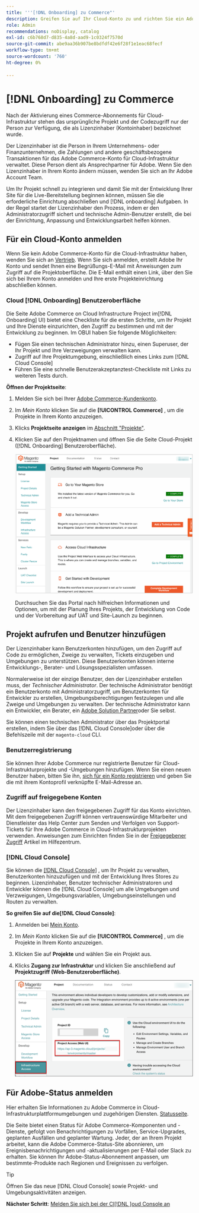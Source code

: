 ```yaml
---
title: '''[!DNL Onboarding] zu Commerce"'
description: Greifen Sie auf Ihr Cloud-Konto zu und richten Sie ein Adobe Commerce-Projekt zur Cloud-Infrastruktur ein.
role: Admin
recommendations: noDisplay, catalog
exl-id: c6b768d7-d835-4a8d-aad9-1c0324f7570d
source-git-commit: abe9aa36b907be8bdfdf42e6f28f1e1eac68fecf
workflow-type: tm+mt
source-wordcount: '760'
ht-degree: 0%

---
```


# [!DNL Onboarding] zu Commerce

Nach der Aktivierung eines Commerce-Abonnements für Cloud-Infrastruktur stehen das ursprüngliche Projekt und der Codezugriff nur der Person zur Verfügung, die als Lizenzinhaber (Kontoinhaber) bezeichnet wurde.

Der Lizenzinhaber ist die Person in Ihrem Unternehmens- oder Finanzunternehmen, die Zahlungen und andere geschäftsbezogene Transaktionen für das Adobe Commerce-Konto für Cloud-Infrastruktur verwaltet. Diese Person dient als Ansprechpartner für Adobe. Wenn Sie den Lizenzinhaber in Ihrem Konto ändern müssen, wenden Sie sich an Ihr Adobe Account Team.

Um Ihr Projekt schnell zu integrieren und damit Sie mit der Entwicklung Ihrer Site für die Live-Bereitstellung beginnen können, müssen Sie die erforderliche Einrichtung abschließen und [!DNL onboarding] Aufgaben. In der Regel startet der Lizenzinhaber den Prozess, indem er den Administratorzugriff sichert und technische Admin-Benutzer erstellt, die bei der Einrichtung, Anpassung und Entwicklungsarbeit helfen können.

## Für ein Cloud-Konto anmelden

Wenn Sie kein Adobe Commerce-Konto für die Cloud-Infrastruktur haben, wenden Sie sich an [Vertrieb]. Wenn Sie sich anmelden, erstellt Adobe Ihr Konto und sendet Ihnen eine Begrüßungs-E-Mail mit Anweisungen zum Zugriff auf die Projektoberfläche. Die E-Mail enthält einen Link, über den Sie sich bei Ihrem Konto anmelden und Ihre erste Projekteinrichtung abschließen können.

### Cloud [!DNL Onboarding] Benutzeroberfläche

Die Seite Adobe Commerce on Cloud Infrastructure Project im[!DNL Onboarding] UI) bietet eine Checkliste für die ersten Schritte, um Ihr Projekt und Ihre Dienste einzurichten, den Zugriff zu bestimmen und mit der Entwicklung zu beginnen. Im OBUI haben Sie folgende Möglichkeiten:

- Fügen Sie einen technischen Administrator hinzu, einen Superuser, der Ihr Projekt und Ihre Verzweigungen verwalten kann.
- Zugriff auf Ihre Projektumgebung, einschließlich eines Links zum [!DNL Cloud Console]
- Führen Sie eine schnelle Benutzerakzeptanztest-Checkliste mit Links zu weiteren Tests durch.

**Öffnen der Projektseite**:

1. Melden Sie sich bei Ihrer [Adobe Commerce-Kundenkonto](https://account.magento.com/customer/account/login).

1. Im _Mein Konto_ klicken Sie auf die **[!UICONTROL Commerce]** , um die Projekte in Ihrem Konto anzuzeigen.

1. Klicks **Projektseite anzeigen** im [Abschnitt &quot;Projekte&quot;](https://cloud.magento.com/cloud/project/).

1. Klicken Sie auf den Projektnamen und öffnen Sie die Seite Cloud-Projekt ([!DNL Onboarding] Benutzeroberfläche).

   ![OBUI-Projektseite](../assets/onboarding-ui.png)

   Durchsuchen Sie das Portal nach hilfreichen Informationen und Optionen, um mit der Planung Ihres Projekts, der Entwicklung von Code und der Vorbereitung auf UAT und Site-Launch zu beginnen.

## Projekt aufrufen und Benutzer hinzufügen

Der Lizenzinhaber kann Benutzerkonten hinzufügen, um den Zugriff auf Code zu ermöglichen, Zweige zu verwalten, Tickets einzugeben und Umgebungen zu unterstützen. Diese Benutzerkonten können interne Entwicklungs-, Berater- und Lösungsspezialisten umfassen.

Normalerweise ist der einzige Benutzer, den der Lizenzinhaber erstellen muss, der _Technischer Administrator_. Der technische Administrator benötigt ein Benutzerkonto mit Administratorzugriff, um Benutzerkonten für Entwickler zu erstellen, Umgebungsberechtigungen festzulegen und alle Zweige und Umgebungen zu verwalten. Der technische Administrator kann ein Entwickler, ein Berater, ein [Adobe Solution Partner](https://business.adobe.com/products/magento/partners.html)oder Sie selbst.

Sie können einen technischen Administrator über das Projektportal erstellen, indem Sie über das [!DNL Cloud Console]oder über die Befehlszeile mit der `magento-cloud` CLI.

### Benutzerregistrierung

Sie können Ihrer Adobe Commerce nur registrierte Benutzer für Cloud-Infrastrukturprojekte und -Umgebungen hinzufügen. Wenn Sie einen neuen Benutzer haben, bitten Sie ihn, [sich für ein Konto registrieren](https://account.magento.com/customer/account/login/) und geben Sie die mit ihrem Kontoprofil verknüpfte E-Mail-Adresse an.

### Zugriff auf freigegebene Konten

Der Lizenzinhaber kann den freigegebenen Zugriff für das Konto einrichten. Mit dem freigegebenen Zugriff können vertrauenswürdige Mitarbeiter und Dienstleister das Help Center zum Senden und Verfolgen von Support-Tickets für Ihre Adobe Commerce in Cloud-Infrastrukturprojekten verwenden. Anweisungen zum Einrichten finden Sie in der [Freigegebener Zugriff] Artikel im Hilfezentrum.

### [!DNL Cloud Console]

Sie können die [[!DNL Cloud Console]](cloud-console.md) , um Ihr Projekt zu verwalten, Benutzerkonten hinzuzufügen und mit der Entwicklung Ihres Stores zu beginnen. Lizenzinhaber, Benutzer technischer Administratoren und Entwickler können die [!DNL Cloud Console] um alle Umgebungen und Verzweigungen, Umgebungsvariablen, Umgebungseinstellungen und Routen zu verwalten.

**So greifen Sie auf die[!DNL Cloud Console]**:

1. Anmelden bei [Mein Konto](https://account.magento.com/customer/account/login).

1. Im _Mein Konto_ klicken Sie auf die **[!UICONTROL Commerce]** , um die Projekte in Ihrem Konto anzuzeigen.

1. Klicken Sie auf **Projekte** und wählen Sie ein Projekt aus.

1. Klicks **Zugang zur Infrastruktur** und klicken Sie anschließend auf **Projektzugriff (Web-Benutzeroberfläche)**.

   ![Cloud-Projektportal](../assets/obui-project-access.png)

## Für Adobe-Status anmelden

Hier erhalten Sie Informationen zu Adobe Commerce in Cloud-Infrastrukturplattformumgebungen und zugehörigen Diensten. [Statusseite].

Die Seite bietet einen Status für Adobe Commerce-Komponenten und -Dienste, gefolgt von Benachrichtigungen zu Vorfällen, Service-Upgrades, geplanten Ausfällen und geplanter Wartung. Jeder, der an Ihrem Projekt arbeitet, kann die Adobe Commerce-Status-Site abonnieren, um Ereignisbenachrichtigungen und -aktualisierungen per E-Mail oder Slack zu erhalten. Sie können Ihr Adobe-Status-Abonnement anpassen, um bestimmte-Produkte nach Regionen und Ereignissen zu verfolgen.

>[!TIP]
>
> Öffnen Sie das neue [!DNL Cloud Console] sowie Projekt- und Umgebungsaktivitäten anzeigen.
>
>**Nächster Schritt**: [Melden Sie sich bei der Cl[!DNL ]oud Console an](cloud-console.md)

<!-- link definitions -->

[Vertrieb]: https://business.adobe.com/products/magento/get-demo.html
[Freigegebener Zugriff]: https://experienceleague.adobe.com/docs/commerce-knowledge-base/kb/help-center-guide/magento-help-center-user-guide.html#shared-access
[Statusseite]: https://status.adobe.com/products/503473
